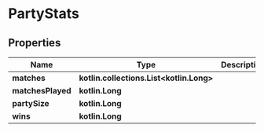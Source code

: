 
# PartyStats

## Properties
Name | Type | Description | Notes
------------ | ------------- | ------------- | -------------
**matches** | **kotlin.collections.List&lt;kotlin.Long&gt;** |  | 
**matchesPlayed** | **kotlin.Long** |  | 
**partySize** | **kotlin.Long** |  | 
**wins** | **kotlin.Long** |  | 



